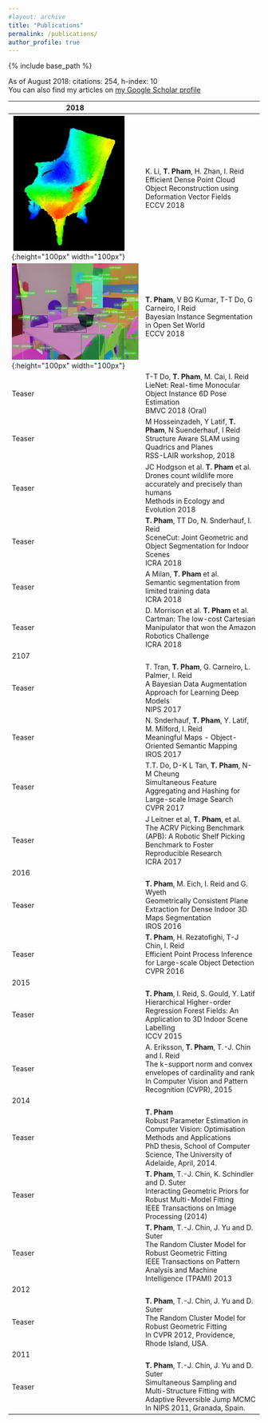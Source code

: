 ```yaml
---
#layout: archive
title: "Publications"
permalink: /publications/
author_profile: true
---
```

{% include base_path %}

<!--
{% if author.googlescholar %}
You can also find my articles on <u><a href="{{author.googlescholar}}">my Google Scholar profile</a>.</u>
{% endif %}
-->
As of August 2018: citations: 254, h-index: 10  
You can also find my articles on [my Google Scholar profile](https://scholar.google.com.au/citations?user=Rfj56F4AAAAJ&hl=en "Google Scholar")

|  2018 |   |
|---|---|
|![](../images/3D_deep_reconstruction.png){:height="100px" width="100px"}  | K. Li, **T. Pham**, H. Zhan, I. Reid <br> Efficient Dense Point Cloud Object Reconstruction using Deformation Vector Fields <br>ECCV 2018|
|![](../images/openset_instance.jpg) {:height="100px" width="100px"}  | **T. Pham**, V BG Kumar, T-T Do, G Carneiro, I Reid <br> Bayesian Instance Segmentation in Open Set World <br> ECCV 2018|
|Teaser |T-T Do, **T. Pham**, M. Cai, I. Reid  <br> LieNet: Real-time Monocular Object Instance 6D Pose Estimation <br> BMVC 2018 (Oral) |
|Teaser|M Hosseinzadeh, Y Latif, **T. Pham**, N Suenderhauf, I Reid <br> Structure Aware SLAM using Quadrics and Planes  <br> RSS-LAIR workshop, 2018|
|Teaser|JC Hodgson et al. **T. Pham** et al.  <br> Drones count wildlife more accurately and precisely than humans  <br> Methods in Ecology and Evolution 2018|
|Teaser|**T. Pham**, TT Do, N. Snderhauf, I. Reid<br>SceneCut: Joint Geometric and Object Segmentation for Indoor Scenes<br>ICRA 2018|
|Teaser|A Milan, **T. Pham** et al. <br> Semantic segmentation from limited training data <br> ICRA 2018|
|Teaser|D. Morrison et al. **T. Pham** et al.  <br>Cartman: The low-cost Cartesian Manipulator that won the Amazon Robotics Challenge  <br>ICRA 2018|
|2107| |
|Teaser |T. Tran, **T. Pham**, G. Carneiro, L. Palmer, I. Reid <br> A Bayesian Data Augmentation Approach for Learning Deep Models <br> NIPS 2017|
|Teaser| N. Snderhauf, **T. Pham**, Y. Latif, M. Milford, I. Reid <br> Meaningful Maps - Object-Oriented Semantic Mapping <br> IROS 2017|
|Teaser|T.T. Do, D-K L Tan, **T. Pham**, N-M Cheung <br> Simultaneous Feature Aggregating and Hashing for Large-scale Image Search <br> CVPR 2017|
|Teaser| J Leitner et al, **T. Pham**, et al.  <br> The ACRV Picking Benchmark (APB): A Robotic Shelf Picking Benchmark to Foster Reproducible Research <br> ICRA 2017|
|2016| |
|Teaser| **T. Pham**, M. Eich, I. Reid and G. Wyeth <br> Geometrically Consistent Plane Extraction for Dense Indoor 3D Maps Segmentation <br> IROS 2016|
|Teaser| **T. Pham**, H. Rezatofighi, T-J Chin, I. Reid <br> Efficient Point Process Inference for Large-scale Object Detection <br> CVPR 2016|
|2015| |
|Teaser|**T. Pham**, I. Reid, S. Gould, Y. Latif <br> Hierarchical Higher-order Regression Forest Fields: An Application to 3D Indoor Scene Labelling <br >ICCV 2015 |
|Teaser|A. Eriksson, **T. Pham**, T.-J. Chin and I. Reid <br> The k-support norm and convex envelopes of cardinality and rank  <br> In Computer Vision and Pattern Recognition (CVPR), 2015|
|2014||
|Teaser|**T. Pham**  <br >Robust Parameter Estimation in Computer Vision: Optimisation Methods and Applications  <br> PhD thesis, School of Computer Science, The University of Adelaide, April, 2014.|
|Teaser|**T. Pham**, T.-J. Chin, K. Schindler and D. Suter <br> Interacting Geometric Priors for Robust Multi-Model Fitting <br> IEEE Transactions on Image Processing (2014)|
|Teaser|**T. Pham**, T.-J. Chin, J. Yu and D. Suter <br> The Random Cluster Model for Robust Geometric Fitting  <br> IEEE Transactions on Pattern Analysis and Machine Intelligence (TPAMI) 2013|
|2012||
|Teaser|**T. Pham**, T.-J. Chin, J. Yu and D. Suter <br> The Random Cluster Model for Robust Geometric Fitting  <br> In CVPR 2012, Providence, Rhode Island, USA.|
|2011||
|Teaser|**T. Pham**, T.-J. Chin, J. Yu and D. Suter <br> Simultaneous Sampling and Multi-Structure Fitting with Adaptive Reversible Jump MCMC  <br> In NIPS 2011, Granada, Spain.|
